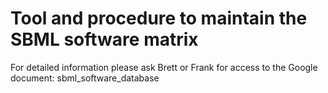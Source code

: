 # Tool and procedure to maintain the SBML software matrix

For detailed information please ask Brett or Frank for access to the Google document: sbml_software_database
